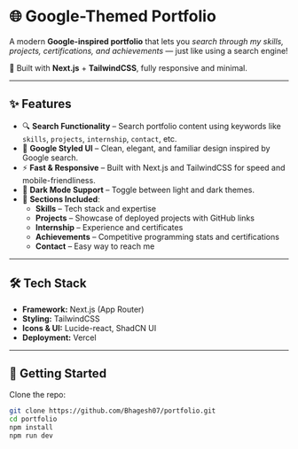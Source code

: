 # 🌐 Google-Themed Portfolio

A modern **Google-inspired portfolio** that lets you *search through my skills, projects, certifications, and achievements* — just like using a search engine!  

🚀 Built with **Next.js** + **TailwindCSS**, fully responsive and minimal.

---

## ✨ Features

- 🔍 **Search Functionality** – Search portfolio content using keywords like `skills`, `projects`, `internship`, `contact`, etc.  
- 🎨 **Google Styled UI** – Clean, elegant, and familiar design inspired by Google search.  
- ⚡ **Fast & Responsive** – Built with Next.js and TailwindCSS for speed and mobile-friendliness.  
- 🌙 **Dark Mode Support** – Toggle between light and dark themes.  
- 📂 **Sections Included**:
  - **Skills** – Tech stack and expertise  
  - **Projects** – Showcase of deployed projects with GitHub links  
  - **Internship** – Experience and certificates  
  - **Achievements** – Competitive programming stats and certifications  
  - **Contact** – Easy way to reach me  

---

## 🛠️ Tech Stack

- **Framework:** Next.js (App Router)  
- **Styling:** TailwindCSS  
- **Icons & UI:** Lucide-react, ShadCN UI  
- **Deployment:** Vercel  

---
## 🚀 Getting Started  

Clone the repo:

```bash
git clone https://github.com/Bhagesh07/portfolio.git
cd portfolio
npm install
npm run dev
